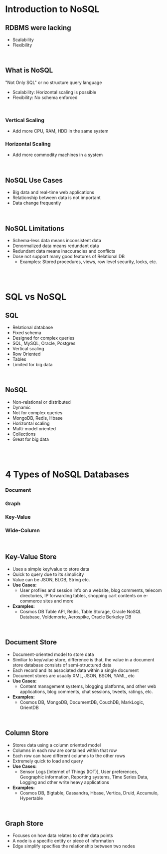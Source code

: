 # Introduction to NoSQL

## RDBMS were lacking

- Scalability
- Flexibility

<br>

## What is NoSQL

"Not Only SQL" or no structure query language

- Scalability: Horizontal scaling is possible
- Flexibility: No schema enforced

<br>

### Vertical Scaling

- Add more CPU, RAM, HDD in the same system

### Horizontal Scaling

- Add more commodity machines in a system

<br>

## NoSQL Use Cases

- Big data and real-time web applications
- Relationship between data is not important
- Data change frequently

<br>

## NoSQL Limitations

- Schema-less data means inconsistent data
- Denormalized data means redundant data
- Redundant data means inaccuracies and conflicts
- Dose not support many good features of Relational DB
  - Examples: Stored procedures, views, row level security, locks, etc.

<br>
<br>

# SQL vs NoSQL

## SQL

- Relational database
- Fixed schema
- Designed for complex queries
- SQL, MySQL, Oracle, Postgres
- Vertical scaling
- Row Oriented
- Tables
- Limited for big data

<br>

## NoSQL

- Non-relational or distributed
- Dynamic
- Not for complex queries
- MongoDB, Redis, Hbase
- Horizontal scaling
- Multi-model oriented
- Collections
- Great for big data

<br>
<br>

# 4 Types of NoSQL Databases

### Document
### Graph
### Key-Value
### Wide-Column

<br>

## Key-Value Store

- Uses a simple key/value to store data
- Quick to query due to its simplicity
- Value can be JSON, BLOB, String etc.
- <b>Use Cases:</b>
  - User profiles and session info on a website, blog comments, telecom directories, IP forwarding tables, shopping cart contents on e-commerce sites and more
- <b>Examples:</b>
  - Cosmos DB Table API, Redis, Table Storage, Oracle NoSQL Database, Voldemorte, Aerospike, Oracle Berkeley DB

<br>

## Document Store

- Document-oriented model to store data
- Similiar to key/value store, difference is that, the value in a document store database consists of semi-structured data
- Each record and its associated data within a single document
- Document stores are usually XML, JSON, BSON, YAML, etc
- <b>Use Cases:</b>
  - Content management systems, blogging platforms, and other web applications, blog comments, chat sessions, tweets, ratings, etc.
- <b>Examples:</b>
  - Cosmos DB, MongoDB, DocumentDB, CouchDB, MarkLogic, OrientDB

<br>

## Column Store

- Stores data using a column oriented model
- Columns in each row are contained within that row
- Each row can have different columns to the other rows
- Extremely quick to load and query
- <b>Use Cases:</b>
  - Sensor Logs [Internet of Things (IOT)], User preferences, Geographic information, Reporting systems, Time Series Data, Logging and other write heavy applications
- <b>Examples:</b>
  - Cosmos DB, Bigtable, Cassandra, Hbase, Vertica, Druid, Accumulo, Hypertable

<br>

## Graph Store

- Focuses on how data relates to other data points
- A node is a specific entity or piece of information
- Edge simplify specifies the relationship between two nodes
